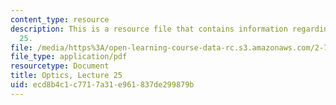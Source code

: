 ```yaml
---
content_type: resource
description: This is a resource file that contains information regarding optics lecture
  25.
file: /media/https%3A/open-learning-course-data-rc.s3.amazonaws.com/2-71-optics-spring-2014/ecd8b4c1c7717a31e961837de299879b_MIT2_71S14_lec25_notes.pdf
file_type: application/pdf
resourcetype: Document
title: Optics, Lecture 25
uid: ecd8b4c1-c771-7a31-e961-837de299879b
---
```

